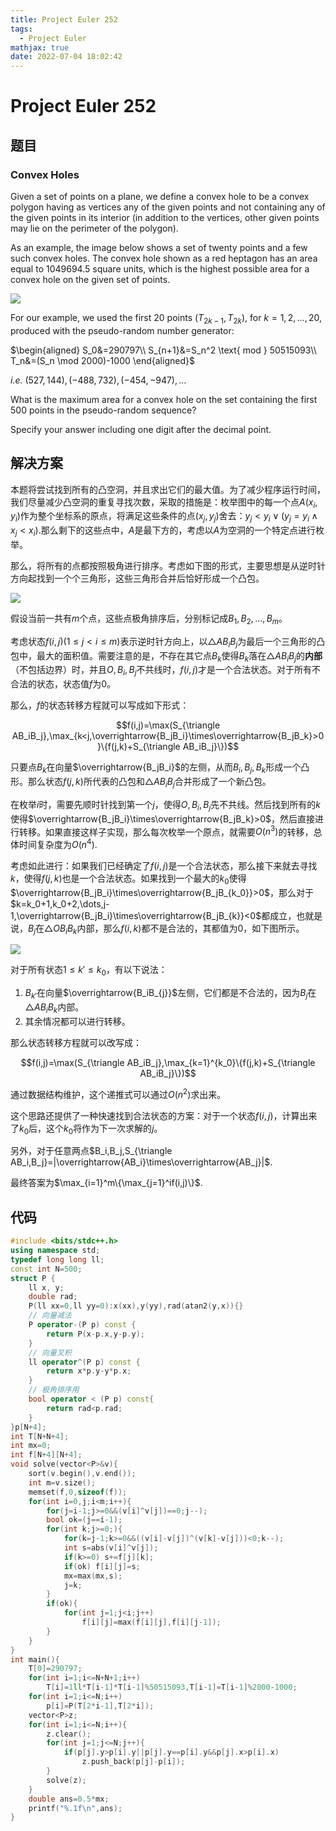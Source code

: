 ```yaml
---
title: Project Euler 252
tags:
  - Project Euler
mathjax: true
date: 2022-07-04 18:02:42
---
```


<escape><!-- more --></escape>

# Project Euler 252

## 题目

### Convex Holes

Given a set of points on a plane, we define a convex hole to be a convex polygon having as vertices any of the given points and not containing any of the given points in its interior (in addition to the vertices, other given points may lie on the perimeter of the polygon).

As an example, the image below shows a set of twenty points and a few such convex holes. The convex hole shown as a red heptagon has an area equal to $1049694.5$ square units, which is the highest possible area for a convex hole on the given set of points.

![](../images/p252_convexhole.gif)

For our example, we used the first $20$ points $(T_{2k−1},T_{2k})$, for $k=1,2,\dots,20$, produced with the pseudo-random number generator:

$\begin{aligned}
S_0&=290797\\
S_{n+1}&=S_n^2 \text{ mod } 50515093\\
T_n&=(S_n \mod 2000)-1000
\end{aligned}$

*i.e.* $(527,144), (−488,732), (−454,−947), \dots$

What is the maximum area for a convex hole on the set containing the first $500$ points in the pseudo-random sequence?

Specify your answer including one digit after the decimal point.

## 解决方案

本题将尝试找到所有的凸空洞，并且求出它们的最大值。为了减少程序运行时间，我们尽量减少凸空洞的重复寻找次数，采取的措施是：枚举图中的每一个点$A(x_i,y_i)$作为整个坐标系的原点，将满足这些条件的点$(x_j,y_j)$舍去：$y_j<y_i\vee (y_j=y_i \wedge x_j<x_i)$.那么剩下的这些点中，$A$是最下方的，考虑以$A$为空洞的一个特定点进行枚举。

那么，将所有的点都按照极角进行排序。考虑如下图的形式，主要思想是从逆时针方向起找到一个个三角形，这些三角形合并后恰好形成一个凸包。

![](../images/p252-1.png)

假设当前一共有$m$个点，这些点极角排序后，分别标记成$B_1,B_2,\dots,B_m$。

考虑状态$f(i,j)(1\le j< i\le m)$表示逆时针方向上，以$\triangle AB_iB_j$为最后一个三角形的凸包中，最大的面积值。需要注意的是，不存在其它点$B_k$使得$B_k$落在$\triangle AB_iB_j$的**内部**（不包括边界）时，并且$O,B_i,B_j$不共线时，$f(i,j)$才是一个合法状态。对于所有不合法的状态，状态值$f$为$0$。

那么，$f$的状态转移方程就可以写成如下形式：

$$f(i,j)=\max(S_{\triangle AB_iB_j},\max_{k<j,\overrightarrow{B_jB_i}\times\overrightarrow{B_jB_k}>0}\{f(j,k)+S_{\triangle AB_iB_j}\})$$

只要点$B_k$在向量$\overrightarrow{B_jB_i}$的左侧，从而$B_i,B_j,B_k$形成一个凸形。那么状态$f(j,k)$所代表的凸包和$\triangle AB_iB_j$合并形成了一个新凸包。

在枚举$i$时，需要先顺时针找到第一个$j$，使得$O,B_i,B_j$先不共线。然后找到所有的$k$使得$\overrightarrow{B_jB_i}\times\overrightarrow{B_jB_k}>0$，然后直接进行转移。如果直接这样子实现，那么每次枚举一个原点，就需要$O(n^3)$的转移，总体时间复杂度为$O(n^4)$.

考虑如此进行：如果我们已经确定了$f(i,j)$是一个合法状态，那么接下来就去寻找$k$，使得$f(j,k)$也是一个合法状态。如果找到一个最大的$k_0$使得$\overrightarrow{B_jB_i}\times\overrightarrow{B_jB_{k_0}}>0$，那么对于$k=k_0+1,k_0+2,\dots,j-1,\overrightarrow{B_jB_i}\times\overrightarrow{B_jB_{k}}<0$都成立，也就是说，$B_j$在$\triangle OB_iB_k$内部，那么$f(i,k)$都不是合法的，其都值为$0$，如下图所示。

![](../images/p252-2.png)

对于所有状态$1\le k'\le k_0$，有以下说法：

1. $B_{k'}$在向量$\overrightarrow{B_iB_{j}}$左侧，它们都是不合法的，因为$B_j$在$\triangle AB_iB_k$内部。
2. 其余情况都可以进行转移。

那么状态转移方程就可以改写成：

$$f(i,j)=\max(S_{\triangle AB_iB_j},\max_{k=1}^{k_0}\{f(j,k)+S_{\triangle AB_iB_j}\})$$

通过数据结构维护，这个递推式可以通过$O(n^2)$求出来。

这个思路还提供了一种快速找到合法状态的方案：对于一个状态$f(i,j)$，计算出来了$k_0$后，这个$k_0$将作为下一次求解的$j$。

另外，对于任意两点$B_i,B_j,S_{\triangle AB_i,B_j}=|\overrightarrow{AB_i}\times\overrightarrow{AB_j}|$.

最终答案为$\max_{i=1}^m\{\max_{j=1}^if(i,j)\}$.

## 代码

```C++
#include <bits/stdc++.h>
using namespace std;
typedef long long ll;
const int N=500;
struct P {
    ll x, y;
    double rad;
    P(ll xx=0,ll yy=0):x(xx),y(yy),rad(atan2(y,x)){}
    // 向量减法
    P operator-(P p) const {
        return P(x-p.x,y-p.y);
    }
    // 向量叉积
    ll operator^(P p) const {
        return x*p.y-y*p.x;
    }
    // 极角排序用
    bool operator < (P p) const{
        return rad<p.rad;
    }
}p[N+4];
int T[N+N+4];
int mx=0;
int f[N+4][N+4];
void solve(vector<P>&v){
    sort(v.begin(),v.end());
    int m=v.size();
    memset(f,0,sizeof(f));
    for(int i=0,j;i<m;i++){
        for(j=i-1;j>=0&&(v[i]^v[j])==0;j--);
        bool ok=(j==i-1);
        for(int k;j>=0;){
            for(k=j-1;k>=0&&((v[i]-v[j])^(v[k]-v[j]))<0;k--);
            int s=abs(v[i]^v[j]);
            if(k>=0) s+=f[j][k];
            if(ok) f[i][j]=s;
            mx=max(mx,s);
            j=k;
        }
        if(ok){
            for(int j=1;j<i;j++)
                f[i][j]=max(f[i][j],f[i][j-1]);
        }
    }
}
int main(){
    T[0]=290797;
    for(int i=1;i<=N+N+1;i++)
        T[i]=1ll*T[i-1]*T[i-1]%50515093,T[i-1]=T[i-1]%2000-1000;
    for(int i=1;i<=N;i++)
        p[i]=P(T[2*i-1],T[2*i]);
    vector<P>z;
    for(int i=1;i<=N;i++){
        z.clear();
        for(int j=1;j<=N;j++){
            if(p[j].y>p[i].y||p[j].y==p[i].y&&p[j].x>p[i].x)
                z.push_back(p[j]-p[i]);
        }
        solve(z);
    }
    double ans=0.5*mx;
    printf("%.1f\n",ans);
}

```
